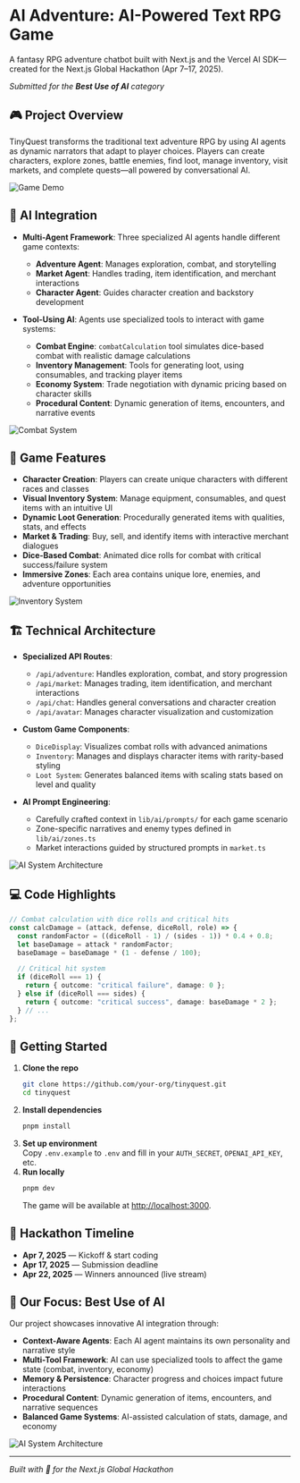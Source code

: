 # AI Adventure: AI-Powered Text RPG Game

A fantasy RPG adventure chatbot built with Next.js and the Vercel AI SDK—created for the Next.js Global Hackathon (Apr 7–17, 2025).

_Submitted for the **Best Use of AI** category_

## 🎮 Project Overview

TinyQuest transforms the traditional text adventure RPG by using AI agents as dynamic narrators that adapt to player choices. Players can create characters, explore zones, battle enemies, find loot, manage inventory, visit markets, and complete quests—all powered by conversational AI.

![Game Demo](path/to/your/demo.gif) <!-- Add your gameplay demo GIF here -->

## 🧠 AI Integration

- **Multi-Agent Framework**: Three specialized AI agents handle different game contexts:

  - **Adventure Agent**: Manages exploration, combat, and storytelling
  - **Market Agent**: Handles trading, item identification, and merchant interactions
  - **Character Agent**: Guides character creation and backstory development

- **Tool-Using AI**: Agents use specialized tools to interact with game systems:
  - **Combat Engine**: `combatCalculation` tool simulates dice-based combat with realistic damage calculations
  - **Inventory Management**: Tools for generating loot, using consumables, and tracking player items
  - **Economy System**: Trade negotiation with dynamic pricing based on character skills
  - **Procedural Content**: Dynamic generation of items, encounters, and narrative events

![Combat System](path/to/combat-demo.gif) <!-- Add your combat system GIF here -->

## 🔮 Game Features

- **Character Creation**: Players can create unique characters with different races and classes
- **Visual Inventory System**: Manage equipment, consumables, and quest items with an intuitive UI
- **Dynamic Loot Generation**: Procedurally generated items with qualities, stats, and effects
- **Market & Trading**: Buy, sell, and identify items with interactive merchant dialogues
- **Dice-Based Combat**: Animated dice rolls for combat with critical success/failure system
- **Immersive Zones**: Each area contains unique lore, enemies, and adventure opportunities

![Inventory System](path/to/inventory-demo.gif) <!-- Add your inventory system GIF here -->

## 🏗️ Technical Architecture

- **Specialized API Routes**:

  - `/api/adventure`: Handles exploration, combat, and story progression
  - `/api/market`: Manages trading, item identification, and merchant interactions
  - `/api/chat`: Handles general conversations and character creation
  - `/api/avatar`: Manages character visualization and customization

- **Custom Game Components**:

  - `DiceDisplay`: Visualizes combat rolls with advanced animations
  - `Inventory`: Manages and displays character items with rarity-based styling
  - `Loot System`: Generates balanced items with scaling stats based on level and quality

- **AI Prompt Engineering**:
  - Carefully crafted context in `lib/ai/prompts/` for each game scenario
  - Zone-specific narratives and enemy types defined in `lib/ai/zones.ts`
  - Market interactions guided by structured prompts in `market.ts`

![AI System Architecture](path/to/system-architecture.gif) <!-- Add your system architecture GIF here -->

## 💻 Code Highlights

```typescript
// Combat calculation with dice rolls and critical hits
const calcDamage = (attack, defense, diceRoll, role) => {
  const randomFactor = ((diceRoll - 1) / (sides - 1)) * 0.4 + 0.8;
  let baseDamage = attack * randomFactor;
  baseDamage = baseDamage * (1 - defense / 100);

  // Critical hit system
  if (diceRoll === 1) {
    return { outcome: "critical failure", damage: 0 };
  } else if (diceRoll === sides) {
    return { outcome: "critical success", damage: baseDamage * 2 };
  } // ...
};
```

## 🚀 Getting Started

1. **Clone the repo**
   ```bash
   git clone https://github.com/your-org/tinyquest.git
   cd tinyquest
   ```
2. **Install dependencies**
   ```bash
   pnpm install
   ```
3. **Set up environment**  
   Copy `.env.example` to `.env` and fill in your `AUTH_SECRET`, `OPENAI_API_KEY`, etc.
4. **Run locally**
   ```bash
   pnpm dev
   ```
   The game will be available at [http://localhost:3000](http://localhost:3000).

## 📅 Hackathon Timeline

- **Apr 7, 2025** — Kickoff & start coding
- **Apr 17, 2025** — Submission deadline
- **Apr 22, 2025** — Winners announced (live stream)

## 🎯 Our Focus: Best Use of AI

Our project showcases innovative AI integration through:

- **Context-Aware Agents**: Each AI agent maintains its own personality and narrative style
- **Multi-Tool Framework**: AI can use specialized tools to affect the game state (combat, inventory, economy)
- **Memory & Persistence**: Character progress and choices impact future interactions
- **Procedural Content**: Dynamic generation of items, encounters, and narrative sequences
- **Balanced Game Systems**: AI-assisted calculation of stats, damage, and economy

![AI System Architecture](path/to/system-architecture.gif) <!-- Add your system architecture GIF here -->

---

_*Built with 💙 for the Next.js Global Hackathon*_
